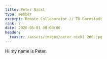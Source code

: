 ```yaml
---
title: Peter Nickl
type: member
excerpt: Remote Collaborator // TU Darmstadt
rank: 7
date: 2020-05-01 00:00:00
header:
  teaser: /assets/images/peter_nickl_200.jpg
---
```


Hi my name is Peter.
